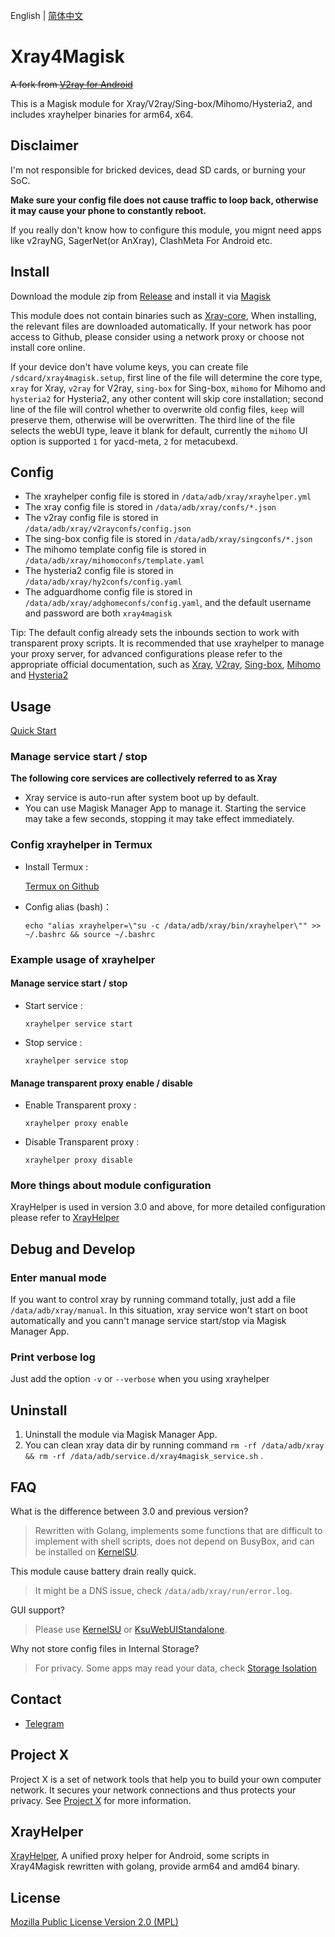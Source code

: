 English | [简体中文](README_zh_CN.md)

# Xray4Magisk

~~A fork from [V2ray for Android](https://github.com/Magisk-Modules-Repo/v2ray)~~

This is a Magisk module for Xray/V2ray/Sing-box/Mihomo/Hysteria2, and includes xrayhelper binaries for arm64, x64.

## Disclaimer

I'm not responsible for bricked devices, dead SD cards, or burning your SoC.

**Make sure your config file does not cause traffic to loop back, otherwise it may cause your phone to constantly reboot.**

If you really don't know how to configure this module, you mignt need apps like v2rayNG, SagerNet(or AnXray), ClashMeta For Android etc.

## Install

Download the module zip from [Release](https://github.com/Asterisk4Magisk/Xray4Magisk/releases) and install it via [Magisk](https://github.com/topjohnwu/Magisk)

This module does not contain binaries such as [Xray-core](https://github.com/XTLS/Xray-core), When installing, the relevant files are downloaded automatically. If your network has poor access to Github, please consider using a network proxy or choose not install core online.

If your device don't have volume keys, you can create file `/sdcard/xray4magisk.setup`, first line of the file will determine the core type, `xray` for Xray, `v2ray` for V2ray, `sing-box` for Sing-box, `mihomo` for Mihomo and `hysteria2` for Hysteria2, any other content will skip core installation; second line of the file will control whether to overwrite old config files, `keep` will preserve them, otherwise will be overwritten. The third line of the file selects the webUI type, leave it blank for default, currently the `mihomo` UI option is supported `1` for yacd-meta, `2` for metacubexd.

## Config

- The xrayhelper config file is stored in `/data/adb/xray/xrayhelper.yml`
- The xray config file is stored in `/data/adb/xray/confs/*.json`
- The v2ray config file is stored in `/data/adb/xray/v2rayconfs/config.json`
- The sing-box config file is stored in `/data/adb/xray/singconfs/*.json`
- The mihomo template config file is stored in `/data/adb/xray/mihomoconfs/template.yaml`
- The hysteria2 config file is stored in `/data/adb/xray/hy2confs/config.yaml`
- The adguardhome config file is stored in `/data/adb/xray/adghomeconfs/config.yaml`, and the default username and password are both `xray4magisk`

Tip: The default config already sets the inbounds section to work with transparent proxy scripts. It is recommended that use xrayhelper to manage your proxy server, for advanced configurations please refer to the appropriate official documentation, such as [Xray](https://xtls.github.io/), [V2ray](https://www.v2fly.org/), [Sing-box](https://sing-box.sagernet.org/), [Mihomo](https://wiki.metacubex.one/) and [Hysteria2](https://hysteria.network/)

## Usage

[Quick Start](quickstart.md)

### Manage service start / stop

**The following core services are collectively referred to as Xray**

- Xray service is auto-run after system boot up by default.
- You can use Magisk Manager App to manage it. Starting the service may take a few seconds, stopping it may take effect immediately.

### Config xrayhelper in Termux

- Install Termux :

    [Termux on Github](https://github.com/termux/termux-app/releases)
- Config alias (bash)：

    `echo "alias xrayhelper=\"su -c /data/adb/xray/bin/xrayhelper\"" >> ~/.bashrc && source ~/.bashrc`

### Example usage of xrayhelper
#### Manage service start / stop
- Start service :

    `xrayhelper service start`

- Stop service :

    `xrayhelper service stop`

#### Manage transparent proxy enable / disable

  - Enable Transparent proxy :

    `xrayhelper proxy enable`

  - Disable Transparent proxy :

    `xrayhelper proxy disable`

### More things about module configuration

XrayHelper is used in version 3.0 and above, for more detailed configuration please refer to [XrayHelper](https://github.com/Asterisk4Magisk/XrayHelper/blob/master/README.md)

## Debug and Develop

### Enter manual mode

If you want to control xray by running command totally, just add a file `/data/adb/xray/manual`. In this situation, xray service won't start on boot automatically and you cann't manage service start/stop via Magisk Manager App.

### Print verbose log

Just add the option `-v` or `--verbose` when you using xrayhelper

## Uninstall

1. Uninstall the module via Magisk Manager App.
2. You can clean xray data dir by running command `rm -rf /data/adb/xray && rm -rf /data/adb/service.d/xray4magisk_service.sh` .

## FAQ

What is the difference between 3.0 and previous version?

> Rewritten with Golang, implements some functions that are difficult to implement with shell scripts, does not depend on BusyBox, and can be installed on [KernelSU](https://github.com/tiann/KernelSU).

This module cause battery drain really quick.

> It might be a DNS issue, check `/data/adb/xray/run/error.log`.

GUI support?

> Please use [KernelSU](https://github.com/tiann/KernelSU) or [KsuWebUIStandalone](https://github.com/5ec1cff/KsuWebUIStandalone).

Why not store config files in Internal Storage?

> For privacy. Some apps may read your data, check [Storage Isolation](https://sr.rikka.app/guide/)

## Contact

- [Telegram](https://t.me/AsteriskFactory)

## Project X

Project X is a set of network tools that help you to build your own computer network. It secures your network connections and thus protects your privacy. See [Project X](https://github.com/XTLS/xray-core) for more information.

## XrayHelper

[XrayHelper](https://github.com/Asterisk4Magisk/XrayHelper), A unified proxy helper for  Android, some scripts in Xray4Magisk rewritten with golang, provide arm64 and amd64 binary.

## License

[Mozilla Public License Version 2.0 (MPL)](https://raw.githubusercontent.com/XTLS/xray-core/master/LICENSE)

